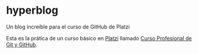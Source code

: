 # hyperblog
Un blog increíble para el curso de GitHub de Platzi

Esta es la prática de un curso básico en [Platzi](https://platzi.com/r/rafaelvivenzio) llamado [Curso Profesional de Git y GitHub](https://platzi.com/cursos/git-github/). 
